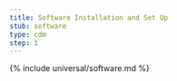 ```yaml
---
title: Software Installation and Set Up
stub: software
type: cdm
step: 1
---
```


{% include universal/software.md %}